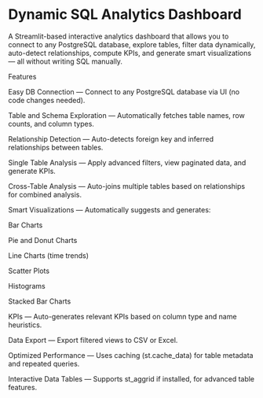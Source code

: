 # Dynamic SQL Analytics Dashboard
A Streamlit-based interactive analytics dashboard that allows you to connect to any PostgreSQL database, explore tables, filter data dynamically, auto-detect relationships, compute KPIs, and generate smart visualizations — all without writing SQL manually.

Features

Easy DB Connection — Connect to any PostgreSQL database via UI (no code changes needed).

Table and Schema Exploration — Automatically fetches table names, row counts, and column types.

Relationship Detection — Auto-detects foreign key and inferred relationships between tables.

Single Table Analysis — Apply advanced filters, view paginated data, and generate KPIs.

Cross-Table Analysis — Auto-joins multiple tables based on relationships for combined analysis.

Smart Visualizations — Automatically suggests and generates:

Bar Charts

Pie and Donut Charts

Line Charts (time trends)

Scatter Plots

Histograms

Stacked Bar Charts

KPIs — Auto-generates relevant KPIs based on column type and name heuristics.

Data Export — Export filtered views to CSV or Excel.

Optimized Performance — Uses caching (st.cache_data) for table metadata and repeated queries.

Interactive Data Tables — Supports st_aggrid if installed, for advanced table features.

